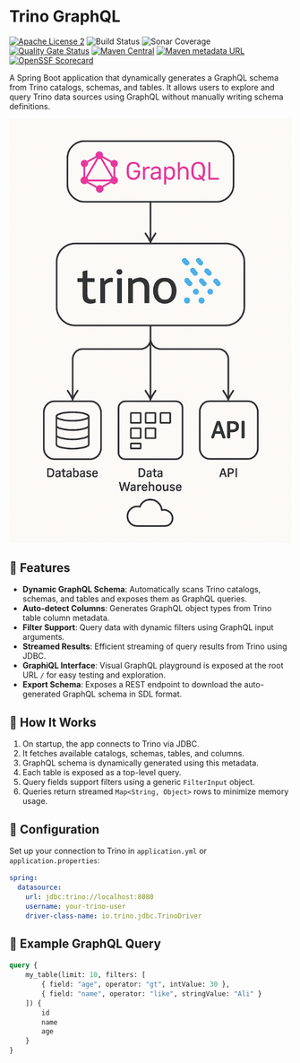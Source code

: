 # Trino GraphQL

[![Apache License 2](https://img.shields.io/badge/license-ASF2-blue.svg)](https://www.apache.org/licenses/LICENSE-2.0.txt)
![Build Status](https://github.com/iromu/graphql-trino/actions/workflows/snapshots.yml/badge.svg?branch=main)
![Sonar Coverage](https://img.shields.io/sonar/coverage/iromu_graphql-trino?server=https%3A%2F%2Fsonarcloud.io)
[![Quality Gate Status](https://sonarcloud.io/api/project_badges/measure?project=iromu_graphql-trino&metric=alert_status)](https://sonarcloud.io/summary/new_code?id=iromu_graphql-trino)
[![Maven Central](https://img.shields.io/maven-central/v/org.iromu.trino/graphql-trino?label=release)](https://repo1.maven.org/maven2/org/iromu/trino/)
[![Maven metadata URL](https://img.shields.io/maven-metadata/v?metadataUrl=https%3A%2F%2Fcentral.sonatype.com%2Frepository%2Fmaven-snapshots%2Forg%2Firomu%2Ftrino%2Fgraphql-trino%2Fmaven-metadata.xml&label=snapshot)](https://central.sonatype.com/service/rest/repository/browse/maven-snapshots/org/iromu/trino/)
[![OpenSSF Scorecard](https://api.securityscorecards.dev/projects/github.com/iromu/graphql-trino/badge)](https://securityscorecards.dev/viewer/?uri=github.com/iromu/graphql-trino)

A Spring Boot application that dynamically generates a GraphQL schema from Trino catalogs, schemas, and tables. It
allows users to explore and query Trino data sources using GraphQL without manually writing schema definitions.

![img.png](docs/img.png)

## 🚀 Features

- **Dynamic GraphQL Schema**: Automatically scans Trino catalogs, schemas, and tables and exposes them as GraphQL
  queries.
- **Auto-detect Columns**: Generates GraphQL object types from Trino table column metadata.
- **Filter Support**: Query data with dynamic filters using GraphQL input arguments.
- **Streamed Results**: Efficient streaming of query results from Trino using JDBC.
- **GraphiQL Interface**: Visual GraphQL playground is exposed at the root URL `/` for easy testing and exploration.
- **Export Schema**: Exposes a REST endpoint to download the auto-generated GraphQL schema in SDL format.

## 🧠 How It Works

1. On startup, the app connects to Trino via JDBC.
2. It fetches available catalogs, schemas, tables, and columns.
3. GraphQL schema is dynamically generated using this metadata.
4. Each table is exposed as a top-level query.
5. Query fields support filters using a generic `FilterInput` object.
6. Queries return streamed `Map<String, Object>` rows to minimize memory usage.

## 🔧 Configuration

Set up your connection to Trino in `application.yml` or `application.properties`:

```yaml
spring:
  datasource:
    url: jdbc:trino://localhost:8080
    username: your-trino-user
    driver-class-name: io.trino.jdbc.TrinoDriver
```

## 🧪 Example GraphQL Query

```graphql
query {
    my_table(limit: 10, filters: [
        { field: "age", operator: "gt", intValue: 30 },
        { field: "name", operator: "like", stringValue: "Ali" }
    ]) {
        id
        name
        age
    }
}
```

